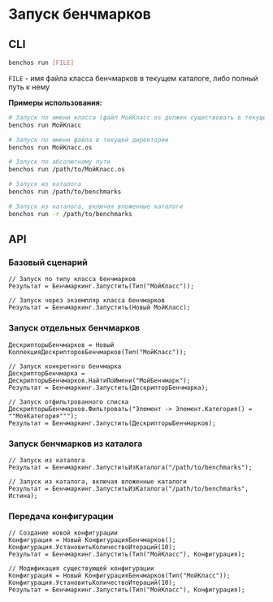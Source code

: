 # Запуск бенчмарков

## CLI

```bash
benchos run [FILE]
```

`FILE` - имя файла класса бенчмарков в текущем каталоге, либо полный путь к нему

**Примеры использования:**

```bash
# Запуск по имени класса (файл МойКласс.os должен существовать в текущей директории)
benchos run МойКласс

# Запуск по имени файла в текущей директории
benchos run МойКласс.os

# Запуск по абсолютному пути
benchos run /path/to/МойКласс.os

# Запуск из каталога
benchos run /path/to/benchmarks

# Запуск из каталога, включая вложенные каталоги
benchos run -r /path/to/benchmarks
```

## API

### Базовый сценарий

```bsl
// Запуск по типу класса бенчмарков
Результат = Бенчмаркинг.Запустить(Тип("МойКласс"));

// Запуск через экземпляр класса бенчмарков
Результат = Бенчмаркинг.Запустить(Новый МойКласс);
```

### Запуск отдельных бенчмарков

```bsl
ДескрипторыБенчмарков = Новый КоллекцияДескрипторовБенчмарков(Тип("МойКласс"));

// Запуск конкретного бенчмарка
ДескрипторБенчмарка = ДескрипторыБенчмарков.НайтиПоИмени("МойБенчмарк");
Результат = Бенчмаркинг.Запустить(ДескрипторБенчмарка);

// Запуск отфильтрованного списка
ДескрипторыБенчмарков.Фильтровать("Элемент -> Элемент.Категория() = ""МояКатегория""");
Результат = Бенчмаркинг.Запустить(ДескрипторыБенчмарков);
```

### Запуск бенчмарков из каталога

```bsl
// Запуск из каталога
Результат = Бенчмаркинг.ЗапуститьИзКаталога("/path/to/benchmarks");

// Запуск из каталога, включая вложенные каталоги
Результат = Бенчмаркинг.ЗапуститьИзКаталога("/path/to/benchmarks", Истина);
```

### Передача конфигурации

```bsl
// Создание новой конфигурации
Конфигурация = Новый КонфигурацияБенчмарков();
Конфигурация.УстановитьКоличествоИтераций(10);
Результат = Бенчмаркинг.Запустить(Тип("МойКласс"), Конфигурация);

// Модификация существующей конфигурации
Конфигурация = Новый КонфигурацияБенчмарков(Тип("МойКласс"));
Конфигурация.УстановитьКоличествоИтераций(10);
Результат = Бенчмаркинг.Запустить(Тип("МойКласс"), Конфигурация);
```
